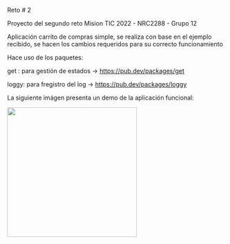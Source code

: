 Reto # 2

Proyecto del segundo reto Mision TIC 2022 - NRC2288 - Grupo 12

Aplicación carrito de compras simple, se realiza con base en el ejemplo recibido, se hacen los cambios requeridos para su correcto funcionamiento

Hace uso de los paquetes:

get : para gestión de estados -> https://pub.dev/packages/get

loggy: para fregistro del log -> https://pub.dev/packages/loggy
  
La siguiente imágen presenta un demo de la aplicación funcional:

<img src="https://github.com/johnhaverh/ShoppingApp/blob/main/ShoppingApp.GIF" width="300" />

